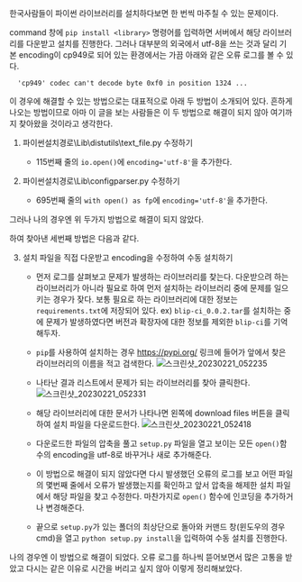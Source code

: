한국사람들이 파이썬 라이브러리를 설치하다보면 한 번씩 마주칠 수 있는 문제이다.

command 창에 `pip install <library>` 명령어를 입력하면 서버에서 해당 라이브러리를 다운받고 설치를 진행한다. 그러나 대부분의 외국에서 utf-8을 쓰는 것과 달리 기본 encoding이 cp949로 되어 있는 환경에서는 가끔 아래와 같은 오류 로그를 볼 수 있다.

      'cp949' codec can't decode byte 0xf0 in position 1324 ...

이 경우에 해결할 수 있는 방법으로는 대표적으로 아래 두 방법이 소개되어 있다. 흔하게 나오는 방법이므로 아마 이 글을 보는 사람들은 이 두 방법으로 해결이 되지 않아 여기까지 찾아왔을 것이라고 생각한다.

1. 파이썬설치경로\Lib\distutils\text_file.py 수정하기
   
   - 115번째 줄의 `io.open()`에 `encoding='utf-8'`을 추가한다.

2. 파이썬설치경로\Lib\configparser.py 수정하기
   
   - 695번째 줄의 `with open() as fp`에 `encoding='utf-8'`을 추가한다.

그러나 나의 경우엔 위 두가지 방법으로 해결이 되지 않았다.

하여 찾아낸 세번째 방법은 다음과 같다.

3. 설치 파일을 직접 다운받고 encoding을 수정하여 수동 설치하기
   
   - 먼저 로그를 살펴보고 문제가 발생하는 라이브러리를 찾는다. 다운받으려 하는 라이브러리가 아니라 필요로 하여 먼저 설치하는 라이브러리 중에 문제를 일으키는 경우가 잦다. 보통 필요로 하는 라이브러리에 대한 정보는 `requirements.txt`에 저장되어 있다.
     ex) `blip-ci_0.0.2.tar`를 설치하는 중에 문제가 발생하였다면 버전과 확장자에 대한 정보를 제외한 `blip-ci`를 기억해두자.
   
   - `pip`를 사용하여 설치하는 경우 https://pypi.org/ 링크에 들어가 앞에서 찾은 라이브러리의 이름을 적고 검색한다.
      ![스크린샷_20230221_052235](https://user-images.githubusercontent.com/20416616/220291001-69a6379b-e165-4cce-8eb7-bd3f846363ee.png)

   
   - 나타난 결과 리스트에서 문제가 되는 라이브러리를 찾아 클릭한다.
   ![스크린샷_20230221_052331](https://user-images.githubusercontent.com/20416616/220291043-37c909fc-12e2-4f0d-bc99-435ca6f15f6f.png)

   - 해당 라이브러리에 대한 문서가 나타나면 왼쪽에 download files 버튼을 클릭하여 설치 파일을 다운로드한다.
   ![스크린샷_20230221_052418](https://user-images.githubusercontent.com/20416616/220291059-5e12aae2-fba5-4ab0-8765-14ac096ed068.png)

   - 다운로드한 파일의 압축을 풀고 `setup.py` 파일을 열고 보이는 모든 `open()`함수의 encoding을 utf-8로 바꾸거나 새로 추가해준다.
   
   - 이 방법으로 해결이 되지 않았다면 다시 발생했던 오류의 로그를 보고 어떤 파일의 몇번째 줄에서 오류가 발생했는지를 확인하고 앞서 압축을 해제한 설치 파일에서 해당 파일을 찾고 수정한다. 마찬가지로 `open()` 함수에 인코딩을 추가하거나 변경해준다.
   
   - 끝으로 `setup.py`가 있는 폴더의 최상단으로 돌아와 커맨드 창(윈도우의 경우 cmd)을 열고 `python setup.py install`을 입력하여 수동 설치를 진행한다.

나의 경우엔 이 방법으로 해결이 되었다. 오류 로그를 하나씩 뜯어보면서 많은 고통을 받았고 다시는 같은 이유로 시간을 버리고 싶지 않아 이렇게 정리해보았다.


